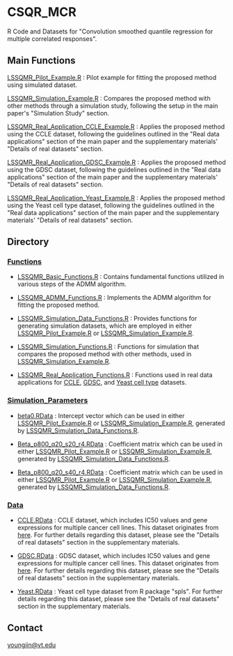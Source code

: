 # CSQR_MCR
R Code and Datasets for "Convolution smoothed quantile regression for multiple correlated responses".

## Main Functions

[LSSQMR_Pilot_Example.R](https://github.com/Stat-Y/CSQR_MCR/blob/main/LSSQMR_Pilot_Example.R) : Pilot example for fitting the proposed method using simulated dataset.

[LSSQMR_Simulation_Example.R](https://github.com/Stat-Y/CSQR_MCR/blob/main/LSSQMR_Simulation_Example.R) : Compares the proposed method with other methods through a simulation study, following the setup in the main paper's "Simulation Study" section.

[LSSQMR_Real_Application_CCLE_Example.R](https://github.com/Stat-Y/CSQR_MCR/blob/main/LSSQMR_Real_Application_CCLE_Example.R) : Applies the proposed method using the CCLE dataset, following the guidelines outlined in the "Real data applications" section of the main paper and the supplementary materials' "Details of real datasets" section.

[LSSQMR_Real_Application_GDSC_Example.R](https://github.com/Stat-Y/CSQR_MCR/blob/main/LSSQMR_Real_Application_GDSC_Example.R) : Applies the proposed method using the GDSC dataset, following the guidelines outlined in the "Real data applications" section of the main paper and the supplementary materials' "Details of real datasets" section.

[LSSQMR_Real_Application_Yeast_Example.R](https://github.com/Stat-Y/CSQR_MCR/blob/main/LSSQMR_Real_Application_Yeast_Example.R) : Applies the proposed method using the Yeast cell type dataset, following the guidelines outlined in the "Real data applications" section of the main paper and the supplementary materials' "Details of real datasets" section.

## Directory

### [Functions](https://github.com/Stat-Y/CSQR_MCR/tree/main/Functions)

- [LSSQMR_Basic_Functions.R](https://github.com/Stat-Y/CSQR_MCR/blob/main/Functions/LSSQMR_Basic_Functions.R) : Contains fundamental functions utilized in various steps of the ADMM algorithm.

- [LSSQMR_ADMM_Functions.R](https://github.com/Stat-Y/CSQR_MCR/blob/main/Functions/LSSQMR_ADMM_Functions.R) : Implements the ADMM algorithm for fitting the proposed method.

- [LSSQMR_Simulation_Data_Functions.R](https://github.com/Stat-Y/CSQR_MCR/blob/main/Functions/LSSQMR_Simulation_Data_Functions.R) : Provides functions for generating simulation datasets, which are employed in either [LSSQMR_Pilot_Example.R](https://github.com/Stat-Y/CSQR_MCR/blob/main/LSSQMR_Pilot_Example.R) or [LSSQMR_Simulation_Example.R](https://github.com/Stat-Y/CSQR_MCR/blob/main/LSSQMR_Simulation_Example.R).

- [LSSQMR_Simulation_Functions.R](https://github.com/Stat-Y/CSQR_MCR/blob/main/Functions/LSSQMR_Simulation_Functions.R) : Functions for simulation that compares the proposed method with other methods, used in [LSSQMR_Simulation_Example.R](https://github.com/Stat-Y/CSQR_MCR/blob/main/LSSQMR_Simulation_Example.R).

- [LSSQMR_Real_Application_Functions.R](https://github.com/Stat-Y/CSQR_MCR/blob/main/Functions/LSSQMR_Real_Application_Functions.R) : Functions used in real data applications for [CCLE](https://github.com/Stat-Y/CSQR_MCR/blob/main/LSSQMR_Real_Application_CCLE_Example.R), [GDSC](https://github.com/Stat-Y/CSQR_MCR/blob/main/LSSQMR_Real_Application_GDSC_Example.R), and [Yeast cell type](https://github.com/Stat-Y/CSQR_MCR/blob/main/LSSQMR_Real_Application_CCLE_Example.R) datasets.

### [Simulation_Parameters](https://github.com/Stat-Y/CSQR_MCR/tree/main/Simulation_Parameters)

- [beta0.RData](https://github.com/Stat-Y/CSQR_MCR/blob/main/Simulation_Parameters/beta0.RData) : Intercept vector which can be used in either [LSSQMR_Pilot_Example.R](https://github.com/Stat-Y/CSQR_MCR/blob/main/LSSQMR_Pilot_Example.R) or [LSSQMR_Simulation_Example.R](https://github.com/Stat-Y/CSQR_MCR/blob/main/LSSQMR_Simulation_Example.R), generated by [LSSQMR_Simulation_Data_Functions.R](https://github.com/Stat-Y/CSQR_MCR/blob/main/Functions/LSSQMR_Simulation_Data_Functions.R).

- [Beta_p800_q20_s20_r4.RData](https://github.com/Stat-Y/CSQR_MCR/blob/main/Simulation_Parameters/Beta_p800_q20_s20_r4.RData) : Coefficient matrix which can be used in either [LSSQMR_Pilot_Example.R](https://github.com/Stat-Y/CSQR_MCR/blob/main/LSSQMR_Pilot_Example.R) or [LSSQMR_Simulation_Example.R](https://github.com/Stat-Y/CSQR_MCR/blob/main/LSSQMR_Simulation_Example.R), generated by [LSSQMR_Simulation_Data_Functions.R](https://github.com/Stat-Y/CSQR_MCR/blob/main/Functions/LSSQMR_Simulation_Data_Functions.R).

- [Beta_p800_q20_s40_r4.RData](https://github.com/Stat-Y/CSQR_MCR/blob/main/Simulation_Parameters/Beta_p800_q20_s40_r4.RData) :  Coefficient matrix which can be used in either [LSSQMR_Pilot_Example.R](https://github.com/Stat-Y/CSQR_MCR/blob/main/LSSQMR_Pilot_Example.R) or [LSSQMR_Simulation_Example.R](https://github.com/Stat-Y/CSQR_MCR/blob/main/LSSQMR_Simulation_Example.R), generated by [LSSQMR_Simulation_Data_Functions.R](https://github.com/Stat-Y/CSQR_MCR/blob/main/Functions/LSSQMR_Simulation_Data_Functions.R).

### [Data](https://github.com/Stat-Y/CSQR_MCR/tree/main/Data)

- [CCLE.RData](https://github.com/Stat-Y/CSQR_MCR/blob/main/Data/CCLE.RData) : CCLE dataset, which includes IC50 values and gene expressions for multiple cancer cell lines. This dataset originates from [here](https://sites.broadinstitute.org/ccle/). For further details regarding this dataset, please see the "Details of real datasets" section in the supplementary materials.

- [GDSC.RData](https://github.com/Stat-Y/CSQR_MCR/blob/main/Data/GDSC.RData) : GDSC dataset, which includes IC50 values and gene expressions for multiple cancer cell lines. This dataset originates from [here](https://www.cancerrxgene.org). For further details regarding this dataset, please see the "Details of real datasets" section in the supplementary materials.

- [Yeast.RData](https://github.com/Stat-Y/CSQR_MCR/blob/main/Data/Yeast.RData) : Yeast cell type dataset from R package "spls". For further details regarding this dataset, please see the "Details of real datasets" section in the supplementary materials.

## Contact
youngjin@vt.edu
